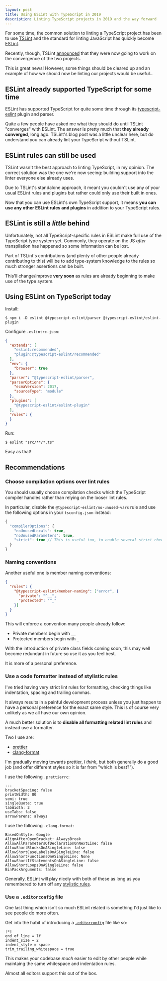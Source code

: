 ```yaml
---
layout: post
title: Using ESLint with TypeScript in 2019
description: Linting TypeScript projects in 2019 and the way forward
---
```


For some time, the common solution to linting a TypeScript project has been
to use [TSLint](https://github.com/palantir/tslint) and the standard for
linting JavaScript has quickly become [ESLint](https://eslint.org/).

Recently, though, TSLint
[announced](https://medium.com/palantir/tslint-in-2019-1a144c2317a9) that
they were now going to work on the convergence of the two projects.

This is great news! However, some things should be cleared up and an example
of how we should now be linting our projects would be useful...

## ESLint already supported TypeScript for some time

ESLint has supported TypeScript for quite some time through its
[typescript-eslint](https://github.com/typescript-eslint/typescript-eslint)
plugin and parser.

Quite a few people have asked me what they should do until TSLint "converges"
with ESLint. The answer is pretty much that **they already converged**,
long ago. TSLint's blog post was a little unclear here, but do understand
you can already lint your TypeScript without TSLint.

## ESLint rules can still be used

TSLint wasn't the best approach to linting TypeScript, in my opinion. The
correct solution was the one we're now seeing: building support into the
linter everyone else already uses.

Due to TSLint's standalone approach, it meant you couldn't use any of your
usual ESLint rules and plugins but rather could only use their built in ones.

Now that you can use ESLint's own TypeScript support, it means
**you can use any other ESLint rules and plugins** in addition to your
TypeScript rules.

## ESLint is still a _little_ behind

Unfortunately, not all TypeScript-specific rules in ESLint make full use
of the TypeScript type system yet. Commonly, they operate on the JS
_after_ transpilation has happened so some information can be lost.

Part of TSLint's contributions (and plenty of other people already
contributing to this) will be to add type-system knowledge to the rules
so much stronger assertions can be built.

This'll change/improve **very soon** as rules are already beginning to make use
of the type system.

## Using ESLint on TypeScript today

Install:

```
$ npm i -D eslint @typescript-eslint/parser @typescript-eslint/eslint-plugin
```

Configure `.eslintrc.json`:

```json
{
  "extends": [
    "eslint:recommended",
    "plugin:@typescript-eslint/recommended"
  ],
  "env": {
    "browser": true
  },
  "parser": "@typescript-eslint/parser",
  "parserOptions": {
    "ecmaVersion": 2017,
    "sourceType": "module"
  },
  "plugins": [
    "@typescript-eslint/eslint-plugin"
  ],
  "rules": {
  }
}
```

Run:

```
$ eslint "src/**/*.ts"
```

Easy as that!

## Recommendations

### Choose compilation options over lint rules

You should usually choose compilation checks which the TypeScript
compiler handles rather than relying on the looser lint rules.

In particular, disable the `@typescript-eslint/no-unused-vars` rule and use
the following options in your `tsconfig.json` instead:

```ts
{
  "compilerOptions": {
    "noUnusedLocals": true,
    "noUnusedParameters": true,
    "strict": true // This is useful too, to enable several strict checks
  }
}
```

### Naming conventions

Another useful one is member naming conventions:

```json
{
  "rules": {
    "@typescript-eslint/member-naming": ["error", {
      "private": "^__",
      "protected": "^_"
    }]
  }
}
```

This will enforce a convention many people already follow:

* Private members begin with `__`
* Protected members begin with `_`

With the introduction of private class fields coming soon, this may well
become redundant in future so use it as you feel best.

It is more of a personal preference.

### Use a code formatter instead of stylistic rules

I've tried having very strict lint rules for formatting, checking things
like indentation, spacing and trailing commas.

It always results in a painful development process unless you just happen
to have a personal preference for the exact same style. This is of course very
unlikely as we all have our own opinion.

A much better solution is to **disable all formatting related lint rules**
and instead use a formatter.

Two I use are:

* [prettier](https://prettier.io/)
* [clang-format](https://clang.llvm.org/docs/ClangFormat.html)

I'm gradually moving towards prettier, _I think_, but both generally do
a good job (and offer different styles so it is far from "which is best?").

I use the following `.prettierrc`:

```
---
bracketSpacing: false
printWidth: 80
semi: true
singleQuote: true
tabWidth: 2
useTabs: false
arrowParens: always
```

I use the following `.clang-format`:

```
BasedOnStyle: Google
AlignAfterOpenBracket: AlwaysBreak
AllowAllParametersOfDeclarationOnNextLine: false
AllowShortBlocksOnASingleLine: false
AllowShortCaseLabelsOnASingleLine: false
AllowShortFunctionsOnASingleLine: None
AllowShortIfStatementsOnASingleLine: false
AllowShortLoopsOnASingleLine: false
BinPackArguments: false
```

Generally, ESLint will play nicely with both of these as long as you
remembered to turn off any
[stylistic rules](https://eslint.org/docs/rules/#stylistic-issues).

### Use a `.editorconfig` file

One last thing which isn't so much ESLint related is something I'd just
like to see people do more often.

Get into the habit of introducing a [`.editorconfig`](https://editorconfig.org)
file like so:

```
[*]
end_of_line = lf
indent_size = 2
indent_style = space
trim_trailing_whitespace = true
```

This makes your codebase _much_ easier to edit by other people while
maintaing the same whitespace and indentation rules.

Almost all editors support this out of the box.
